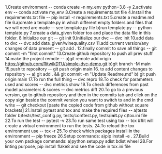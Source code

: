 1.Create environment -- conda create -n my_env python=3.8 -y
2.activate env -- conda activate my_env
3.Create a requirements.txt file
4.Install the requirements.txt file -- pip install -r requirements.txt
5.create a readme.md file
6.a)create a template.py in which different empty folders and files that we will need are made -- see template.py file
  b)run template.py -- python template.py
7.create a data_given folder too and place the data file in this folder.
8.Initialize our git -- git init
9.Initialize our dvc -- dvc init
10.add data to dvc -- dvc add data_given/winequality.csv
11.add current version/any changes of data present -- git add .
12.finally commit to save all things -- git commit -m "first commit"
13.Create github repository to push all prev stuff
14.make the project remote   -- a)git remote add origin https://github.com/RitwikDTU/simple-dvc-demo.git
                                b)git branch -M main        
15.push to repository -- git push origin main
16. to add content changes to repository -- a) git add . && git commit -m "Update Readme.md"
                                            b) git push origin main
17.To run the full thing -- dvc repro
18.To check for parameters used and scores -- dvc metrics show
19.To check differences from past model parameters & scores -- dvc metrics diff
20.To go to a previous version, go to github repository and then in the commits tab and click on the copy sign beside the 
   commit version you want to switch to and in the cmd write -- git checkout [paste the copied code from github without 
   square brackets]
21.Install pytest and tox and make the required files -- a)tests folder
							 b)tests/test_config.py, tests/conftest.py, tests/__init__.py
							 c)tox.ini file
22.To run the test -- pytest -v
23.To run same test using tox -- tox      ##it will create a virtual environment to run the tests.
24.To reload the tox environment use -- tox -r
25.To check which packages install in the environment -- pip freeze
26.Setup commands:
		a)pip install -e .
27.Build your own package commands:
				  a)python setup.py sdist bdist wheel
28.For linting purpose, pip install flake8 and see the code in tox.ini file